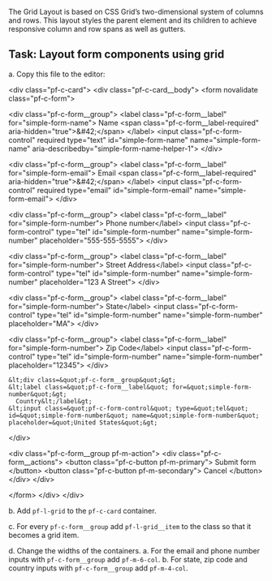 The Grid Layout is based on CSS Grid’s two-dimensional system of columns and rows. This layout styles the parent element and its children to achieve responsive column and row spans as well as gutters.

## Task: Layout form components using grid

a. Copy this file to the editor:

&lt;div class=&quot;pf-c-card&quot;&gt;
  &lt;div class=&quot;pf-c-card__body&quot;&gt;
&lt;form novalidate class=&quot;pf-c-form&quot;&gt;

  &lt;div class=&quot;pf-c-form__group&quot;&gt;
    &lt;label class=&quot;pf-c-form__label&quot; for=&quot;simple-form-name&quot;&gt;
      Name &lt;span class=&quot;pf-c-form__label-required&quot; aria-hidden=&quot;true&quot;&gt;&amp;#42;&lt;/span&gt;
    &lt;/label&gt;
    &lt;input class=&quot;pf-c-form-control&quot; required type=&quot;text&quot; id=&quot;simple-form-name&quot; name=&quot;simple-form-name&quot; aria-describedby=&quot;simple-form-name-helper-1&quot;&gt;
  &lt;/div&gt;
  
  &lt;div class=&quot;pf-c-form__group&quot;&gt;
    &lt;label class=&quot;pf-c-form__label&quot; for=&quot;simple-form-email&quot;&gt;
      Email &lt;span class=&quot;pf-c-form__label-required&quot; aria-hidden=&quot;true&quot;&gt;&amp;#42;&lt;/span&gt;
    &lt;/label&gt;
    &lt;input class=&quot;pf-c-form-control&quot; required type=&quot;email&quot; id=&quot;simple-form-email&quot; name=&quot;simple-form-email&quot;&gt;
  &lt;/div&gt;

  &lt;div class=&quot;pf-c-form__group&quot;&gt;
    &lt;label class=&quot;pf-c-form__label&quot; for=&quot;simple-form-number&quot;&gt;
      Phone number&lt;/label&gt;
    &lt;input class=&quot;pf-c-form-control&quot; type=&quot;tel&quot; id=&quot;simple-form-number&quot; name=&quot;simple-form-number&quot; placeholder=&quot;555-555-5555&quot;&gt;
  &lt;/div&gt;
 
  &lt;div class=&quot;pf-c-form__group&quot;&gt;
    &lt;label class=&quot;pf-c-form__label&quot; for=&quot;simple-form-number&quot;&gt;
      Street Address&lt;/label&gt;
    &lt;input class=&quot;pf-c-form-control&quot; type=&quot;tel&quot; id=&quot;simple-form-number&quot; name=&quot;simple-form-number&quot; placeholder=&quot;123 A Street&quot;&gt;
  &lt;/div&gt;
 
   &lt;div class=&quot;pf-c-form__group&quot;&gt;
    &lt;label class=&quot;pf-c-form__label&quot; for=&quot;simple-form-number&quot;&gt;
      State&lt;/label&gt;
    &lt;input class=&quot;pf-c-form-control&quot; type=&quot;tel&quot; id=&quot;simple-form-number&quot; name=&quot;simple-form-number&quot; placeholder=&quot;MA&quot;&gt;
  &lt;/div&gt;
 
  &lt;div class=&quot;pf-c-form__group&quot;&gt;
    &lt;label class=&quot;pf-c-form__label&quot; for=&quot;simple-form-number&quot;&gt;
      Zip Code&lt;/label&gt;
    &lt;input class=&quot;pf-c-form-control&quot; type=&quot;tel&quot; id=&quot;simple-form-number&quot; name=&quot;simple-form-number&quot; placeholder=&quot;12345&quot;&gt;
  &lt;/div&gt;
 
    &lt;div class=&quot;pf-c-form__group&quot;&gt;
    &lt;label class=&quot;pf-c-form__label&quot; for=&quot;simple-form-number&quot;&gt;
      Country&lt;/label&gt;
    &lt;input class=&quot;pf-c-form-control&quot; type=&quot;tel&quot; id=&quot;simple-form-number&quot; name=&quot;simple-form-number&quot; placeholder=&quot;United States&quot;&gt;
  &lt;/div&gt;
 
  &lt;div class=&quot;pf-c-form__group pf-m-action&quot;&gt;
    &lt;div class=&quot;pf-c-form__actions&quot;&gt;
      &lt;button class=&quot;pf-c-button pf-m-primary&quot;&gt;
        Submit form
      &lt;/button&gt;
      &lt;button class=&quot;pf-c-button pf-m-secondary&quot;&gt;
        Cancel
      &lt;/button&gt;
    &lt;/div&gt;
  &lt;/div&gt;
 
&lt;/form&gt;
&lt;/div&gt;
&lt;/div&gt;

b. Add `pf-l-grid` to the `pf-c-card` container.

c. For every `pf-c-form__group` add `pf-l-grid__item` to the class so that it becomes a grid item.

d. Change the widths of the containers.
  a. For the email and phone number inputs with `pf-c-form__group` add `pf-m-6-col`.
  b. For state, zip code and country inputs with `pf-c-form__group` add `pf-m-4-col`.
  